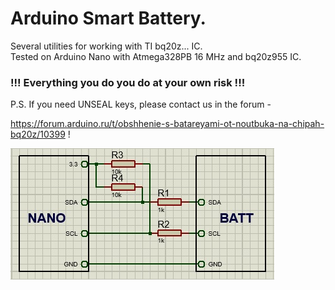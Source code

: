 # Arduino Smart Battery.  
Several utilities for working with TI bq20z... IC.  
Tested on Arduino Nano with Atmega328PB 16 MHz and bq20z955 IC.  
### !!! Everything you do you do at your own risk !!!  
P.S. If you need UNSEAL keys, please contact us in the forum -

https://forum.arduino.ru/t/obshhenie-s-batareyami-ot-noutbuka-na-chipah-bq20z/10399 !

![](https://raw.githubusercontent.com/dsa-a/Arduino-Smart-Battery/main/smbus.jpg)
